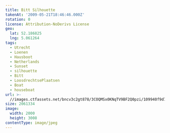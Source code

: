```yaml
---
title: Bitt Silhouette
takenAt: '2009-05-21T18:46:46.000Z'
rotation: 0
license: Attribution-NoDerivs License
geo:
  lat: 52.186825
  lng: 5.061264
tags:
  - Utrecht
  - Loenen
  - Hausboot
  - Netherlands
  - Sunset
  - silhouette
  - Bitt
  - LoosdrechtsePlaatsen
  - Boat
  - houseboat
url: >-
  //images.ctfassets.net/bncv3c2gt878/3COQMSx0KNqTV9BF2Q0pzi/109940f9d7b00b15db50f6285c978c31/bitt-silhouette_4378776550_o
size: 2061334
image:
  width: 2000
  height: 3008
contentType: image/jpeg
---
```


